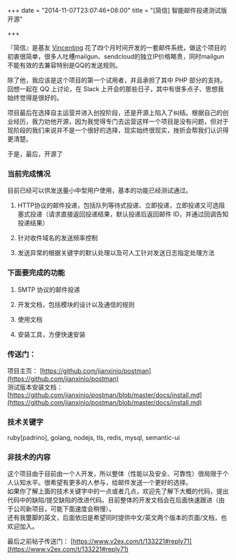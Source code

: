 +++
date = "2014-11-07T23:07:46+08:00"
title = "[简信] 智能邮件投递测试版 开源"

+++


『简信』是基友 [Vincenting](https://www.v2ex.com/member/vincenting) 花了四个月时间开发的一套邮件系统，做这个项目的初衷很简单，很多人吐槽mailgun、sendcloud的独立IP价格略贵，同时mailgun不能有效的去兼容特别是QQ的发送规则。

除了他，我应该是这个项目的第一个试用者，并且承担了其中 PHP 部分的支持。回想一起在 QQ 上讨论，在 Slack 上开会的那些日子，其中有很多点子、思想我始终觉得是很好的。

项目最后在选择自主运营并进入创投阶段，还是开源上陷入了纠结。根据自己的创业经历，我力劝他开源，因为我觉得专门去运营这样一个项目是没有问题，但对于现阶段的我们来说并不是一个很好的选择，现实始终很现实，挫折会帮我们认识得更清楚。

于是，最后，开源了

### 当前完成情况

目前已经可以供发送量小中型用户使用，基本的功能已经测试通过。

1.  HTTP协议的邮件投递，包括队列等待式投递、立即投递，立即投递又可选阻塞式投递（请求直接返回投递结果，默认投递后返回邮件 ID，并通过回调告知投递结果）  

2.  针对收件域名的发送频率控制  

3.  发送异常的根据关键字的默认处理以及可人工针对发送日志指定处理方法

### 下面要完成的功能

1.  SMTP 协议的邮件投递  

2.  开发文档，包括模块的设计以及通信的规则  

3.  使用文档  

4.  安装工具，方便快速安装

### 传送门：

项目主页： [https://github.com/jianxinio/postman](https://github.com/jianxinio/postman)  
测试版本安装文档： [https://github.com/jianxinio/postman/blob/master/docs/install.md](https://github.com/jianxinio/postman/blob/master/docs/install.md)

### 技术关键字

ruby[padrino], golang, nodejs, tls, redis, mysql, semantic-ui

### 非技术的内容

这个项目由于目前由一个人开发，所以整体（性能以及安全、可靠性）很局限于个人认知水平。很希望有更多的人参与，给邮件发送一个更好的选择。  
如果你了解上面的技术关键字中的一点或者几点，欢迎先了解下大概的代码，提出代码中的缺陷/提交缺陷的改进代码。目前整体的开发文档会在后面快速跟进（由于公司新项目，可能下面速度会稍慢）。  
还有我蹩脚的英文，后面依旧是希望同时提供中文/英文两个版本的页面/文档，也欢迎加入。

最后之前帖子传送门： [https://www.v2ex.com/t/133221#reply71](https://www.v2ex.com/t/133221#reply71)
